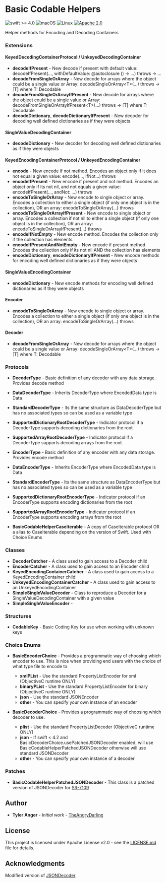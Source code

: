 # Basic Codable Helpers

![swift >= 4.0](https://img.shields.io/badge/swift-%3E%3D4.0-brightgreen.svg)
![macOS](https://img.shields.io/badge/os-macOS-green.svg?style=flat)
![Linux](https://img.shields.io/badge/os-linux-green.svg?style=flat)
[![Apache 2.0](https://img.shields.io/badge/License-Apache%202.0-blue.svg?style=flat)](LICENSE.md)

Helper methods for Encoding and Decoding Containers

### Extensions

#### KeyedDecodingContainerProtocol / UnkeyedDecodingContainer

* **decodeIfPresent** - New decode if present with default value: decodeIfPresent(..., withDefaultValue: @autoclosure () -> ...) throws -> ...
* **decodeFromSingleOrArray** - New decode for arrays where the object could be a single value or Array: decodeSingleOrArray\<T\>(...) throws -> [T] where T: Decodable
* **decodeFromSingleOrArrayIfPresent** - New decode for arrays where the object could be a single value or Array: decodeFromSingleOrArrayIfPresent\<T\>(...) throws -> [T] where T: Decodable
* **decodeDictionary**, **decodeDictionaryIfPresent** - New decoder for decoding well defined dictionaries as if they were objects 

#### SingleValueDecodingContainer

* **decodeDictionary** - New decoder for decoding well defined dictionaries as if they were objects 

#### KeyedEncodingContainerProtocol / UnkeyedEncodingContainer

* **encode** - New encode if not method.  Encodes an object only if it does not equal a given value: encode(..., ifNot...) throws
* **encodeIfPresent** - New encode if present and not method.  Encodes an object only if its not nil, and not equals a given value: encodeIfPresent(..., andNot: ...) throws
* **encodeToSingleOrArray** - New encode to single object or array.  Encodes a collection to either a single object (if only one object is in the collection), OR an array: encodeToSingleOrArray(...) throws
* **encodeToSingleOrArrayIfPresent** - New encode to single object or array.  Encodes a collection if not nil to either a single object (if only one object is in the collection), OR an array: encodeToSingleOrArrayIfPresent(...) throws
* **encodeIfNotEmpty** - New encode method.  Encodes the collection only if the collection has elements
* **encodeIfPresentAndNotEmpty** - New encode if present method.  Encodes the collection only if its not nil AND the collection has elements
* **encodeDictionary**, **encodeDictionaryIfPresent** - New encode methods for encoding well defined dictionaries as if they were objects

#### SingleValueEncodingContainer

* **encodeDictionary** - New encode methods for encoding well defined dictionaries as if they were objects

#### Encoder

* **encodeToSingleOrArray** - New encode to single object or array.  Encodes a collection to either a single object (if only one object is in the collection), OR an array: encodeToSingleOrArray(...) throws

#### Decoder

* **decodeFromSingleOrArray** - New decode for arrays where the object could be a single value or Array: decodeSingleOrArray\<T\>(...) throws -> [T] where T: Decodable

### Protocols

* **DecoderType** - Basic definition of any decoder with any data storage.  Provides decode method
* **DataDecoderType** - Inherits DecoderType where EncodedData type is Data
* **StandardDecoderType** - Its the same structure as DataDecoderType but has no associated types so can be used as a variable type
* **SupportedDictionaryRootDecoderType** -  Indicator protocol if a DecoderType supports decoding dictionaries from the root
* **SupportedArrayRootDecoderType** - Indicator protocol if a DecoderType supports decoding arrays from the root

* **EncoderType** - Basic definition of any encoder with any data storage.  Provides encode method
* **DataEncoderType** - Inherits EncoderType where EncodedData type is Data
* **StandardEncoderType** - Its the same structure as DataEncoderType but has no associated types so can be used as a variable type
* **SupportedDictionaryRootEncoderType** - Indicator protocol if an EncoderType supports encoding dictionaries from the root
* **SupportedArrayRootEncoderType** - Indicator protocol if an EncoderType supports encoding arrays from the root

* **BasicCodableHelperCaseIterable** - A copy of CaseIterable protocol OR a alias to CaseIterable depending on the version of Swift.  Used with Choice Enums

### Classes

* **DecoderCatcher** - A class used to gain access to a Decoder child 
* **EncoderCatcher** - A class used to gain access to an Encoder child
* **KeyedEncodingContainerCatcher** - A class used to gain access to a KeyedEncodingContainer child
* **UnkeyedEncodingContainerCatcher** - A class used to gain access to an UnkeyedEncodingContainer
* **SimpleSingleValueDecoder** - Class to reproduce a Decoder for a SingleValueDecodingContainer with a given value
* **SimpleSingleValueEncoder** - 

### Structures

* **CodableKey** - Basic Coding Key for use when working with unknown keys

### Choice Enums

* **BasicEncoderChoice** - Provides a programmatic way of choosing which encoder to use. This is nice when providing end users with the choice of what type file to encode to
  * **xmlPList** - Use the standard PropertyListEncoder for xml (ObjectiveC runtime ONLY)
  * **binaryPList** - Use the standard PropertyListEncoder for binary (ObjectiveC runtime ONLY)
  * **json** - Use the standard JSONEncoder
  * **other** - You can specify your own instance of an encoder

* **BasicDecoderChoice** - Provides a programmatic way of choosing which decoder to use.
  * **plist** -  Use the standard PropertyListDecoder (ObjectiveC runtime ONLY)
  * **json** - If swift < 4.2 and BasicDecoderChoice.usePatchedJSONDecoder enabled, will use BasicCodableHelperPatchedJSONDecoder otherwise will use standard JSONDecoder
  * **other** - You can specify your own instance of a decoder

### Patches

* **BasicCodableHelperPatchedJSONDecoder** - This class is a patched version of JSONDecoder for [SR-7109](https://bugs.swift.org/browse/SR-7109)

## Author

* **Tyler Anger** - *Initial work*  - [TheAngryDarling](https://github.com/TheAngryDarling)

## License

This project is licensed under Apache License v2.0 - see the [LICENSE.md](LICENSE.md) file for details.

## Acknowledgments

Modified version of  [JSONDecoder](https://github.com/apple/swift-corelibs-foundation/blob/master/Sources/Foundation/JSONEncoder.swift)
